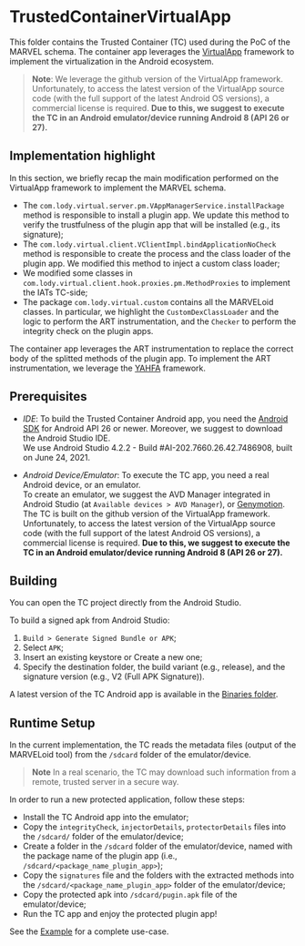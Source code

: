 # TrustedContainerVirtualApp

This folder contains the Trusted Container (TC) used during the PoC of the MARVEL schema.
The container app leverages the [VirtualApp](https://github.com/asLody/VirtualApp) framework to implement the virtualization in the Android ecosystem.

> **Note**: We leverage the github version of the VirtualApp framework. Unfortunately, to access the latest version of the VirtualApp source code (with the full support of the latest Android OS versions), a commercial license is required. **Due to this, we suggest to execute the TC in an Android emulator/device running Android 8 (API 26 or 27).**

## Implementation highlight
In this section, we briefly recap the main modification performed on the VirtualApp framework to implement the MARVEL schema.

* The `com.lody.virtual.server.pm.VAppManagerService.installPackage` method is responsible to install a plugin app. We update this method to verify the trustfulness of the plugin app that will be installed (e.g., its signature);
* The `com.lody.virtual.client.VClientImpl.bindApplicationNoCheck` method is responsible to create the process and the class loader of the plugin app. We modified this method to inject a custom class loader;
* We modified some classes in `com.lody.virtual.client.hook.proxies.pm.MethodProxies` to implement the IATs TC-side;
* The package `com.lody.virtual.custom` contains all the MARVELoid classes. In particular, we highlight the `CustomDexClassLoader` and the logic to perform the ART instrumentation, and the `Checker` to perform the integrity check on the plugin apps.

The container app leverages the ART instrumentation to replace the correct body of the splitted methods of the plugin app. To implement the ART instrumentation, we leverage the [YAHFA](https://github.com/PAGalaxyLab/YAHFA) framework.

## Prerequisites

* *IDE*: To build the Trusted Container Android app, you need the [Android SDK](https://developer.android.com/studio?gclid=CjwKCAjwybyJBhBwEiwAvz4G73ajtfmlbQR5KTuTtNv0qc0nwcE3aN_w7izyhD1ryYqv3YYyuhgI2hoCZo8QAvD_BwE&gclsrc=aw.ds) for Android API 26 or newer. 
Moreover, we suggest to download the Android Studio IDE. <br>
We use Android Studio 4.2.2 - Build #AI-202.7660.26.42.7486908, built on June 24, 2021. 

* *Android Device/Emulator*: To execute the TC app, you need a real Android device, or an emulator. <br>
To create an emulator, we suggest the AVD Manager integrated in Android Studio (at `Available devices > AVD Manager`), or [Genymotion](https://www.genymotion.com/). <br>
The TC is built on the github version of the VirtualApp framework. Unfortunately, to access the latest version of the VirtualApp source code (with the full support of the latest Android OS versions), a commercial license is required. **Due to this, we suggest to execute the TC in an Android emulator/device running Android 8 (API 26 or 27).**

## Building

You can open the TC project directly from the Android Studio.

To build a signed apk from Android Studio: 

1. `Build > Generate Signed Bundle or APK`;
2. Select `APK`;
3. Insert an existing keystore or Create a new one;
4. Specify the destination folder, the build variant (e.g., release), and the signature version (e.g., V2 (Full APK Signature)). 

A latest version of the TC Android app is available in the [Binaries folder](../../Binaries).

## Runtime Setup
In the current implementation, the TC reads the metadata files (output of the MARVELoid tool) from the `/sdcard` folder of the emulator/device.
> **Note** In a real scenario, the TC may download such information from a remote, trusted server in a secure way.

In order to run a new protected application, follow these steps:

* Install the TC Android app into the emulator;
* Copy the `integrityCheck`, `injectorDetails`, `protectorDetails` files into the `/sdcard/` folder of the emulator/device;
* Create a folder in the `/sdcard` folder of the emulator/device, named with the package name of the plugin app (i.e., `/sdcard/<package_name_plugin_app>`);
* Copy the `signatures` file and the folders with the extracted methods into the `/sdcard/<package_name_plugin_app>` folder of the emulator/device;
* Copy the protected apk into `/sdcard/pugin.apk` file of the emulator/device;
* Run the TC app and enjoy the protected plugin app!

See the [Example](../../Example/README.md) for a complete use-case.

